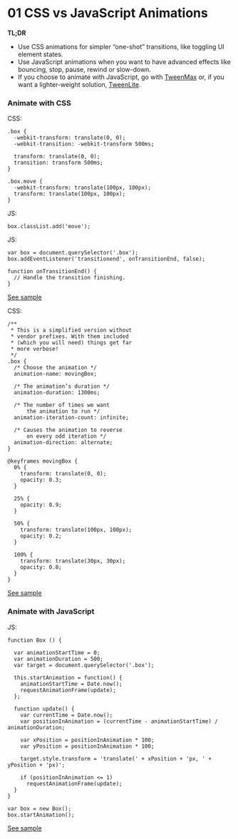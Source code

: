 # 01 CSS vs JavaScript Animations

**TL;DR**

- Use CSS animations for simpler “one-shot” transitions, like toggling UI element states.
- Use JavaScript animations when you want to have advanced effects like bouncing, stop, pause, rewind or slow-down.
- If you choose to animate with JavaScript, go with [TweenMax](http://greensock.com/tweenmax) or, if you want a lighter-weight solution, [TweenLite](http://greensock.com/tweenlite).

### Animate with CSS

CSS:

    .box {
      -webkit-transform: translate(0, 0);
      -webkit-transition: -webkit-transform 500ms;

      transform: translate(0, 0);
      transition: transform 500ms;
    }

    .box.move {
      -webkit-transform: translate(100px, 100px);
      transform: translate(100px, 100px);
    }

JS:

    box.classList.add('move');

JS:

    var box = document.querySelector('.box');
    box.addEventListener('transitionend', onTransitionEnd, false);

    function onTransitionEnd() {
      // Handle the transition finishing.
    }

[See sample](samples/box-move-simple.html)

CSS:

    /**
     * This is a simplified version without
     * vendor prefixes. With them included
     * (which you will need) things get far
     * more verbose!
     */
    .box {
      /* Choose the animation */
      animation-name: movingBox;

      /* The animation’s duration */
      animation-duration: 1300ms;

      /* The number of times we want
          the animation to run */
      animation-iteration-count: infinite;

      /* Causes the animation to reverse
          on every odd iteration */
      animation-direction: alternate;
    }

    @keyframes movingBox {
      0% {
        transform: translate(0, 0);
        opacity: 0.3;
      }

      25% {
        opacity: 0.9;
      }

      50% {
        transform: translate(100px, 100px);
        opacity: 0.2;
      }

      100% {
        transform: translate(30px, 30px);
        opacity: 0.8;
      }
    }

[See sample](samples/box-move-keyframes.html)

### Animate with JavaScript

JS:

    function Box () {

      var animationStartTime = 0;
      var animationDuration = 500;
      var target = document.querySelector('.box');

      this.startAnimation = function() {
        animationStartTime = Date.now();
        requestAnimationFrame(update);
      };

      function update() {
        var currentTime = Date.now();
        var positionInAnimation = (currentTime - animationStartTime) / animationDuration;

        var xPosition = positionInAnimation * 100;
        var yPosition = positionInAnimation * 100;

        target.style.transform = 'translate(' + xPosition + 'px, ' + yPosition + 'px)';

        if (positionInAnimation <= 1)
          requestAnimationFrame(update);
      }
    }

    var box = new Box();
    box.startAnimation();

[See sample](samples/box-move-js.html)
